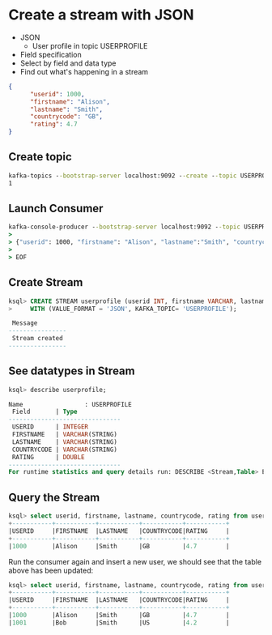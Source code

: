 # Create a stream with JSON
- JSON
    - User profile in topic USERPROFILE
- Field specification
- Select by field and data type
- Find out what's happening in a stream

```json
{
      "userid": 1000,
      "firstname": "Alison",
      "lastname": "Smith",
      "countrycode": "GB",
      "rating": 4.7
}
```

## Create topic 
```cmd
kafka-topics --bootstrap-server localhost:9092 --create --topic USERPROFILE --partitions 1 --replication-factor
1
```

## Launch Consumer
```cmd
kafka-console-producer --bootstrap-server localhost:9092 --topic USERPROFILE << EOF
>
> {"userid": 1000, "firstname": "Alison", "lastname":"Smith", "countrycode":"GB", "rating":4.7}
>
> EOF
```

## Create Stream

```sql
ksql> CREATE STREAM userprofile (userid INT, firstname VARCHAR, lastname VARCHAR, countrycode VARCHAR, rating DOUBLE) \
>     WITH (VALUE_FORMAT = 'JSON', KAFKA_TOPIC= 'USERPROFILE');

 Message
----------------
 Stream created
----------------
```
## See datatypes in Stream

```sql
ksql> describe userprofile;

Name                 : USERPROFILE
 Field       | Type
-------------------------------
 USERID      | INTEGER
 FIRSTNAME   | VARCHAR(STRING)
 LASTNAME    | VARCHAR(STRING)
 COUNTRYCODE | VARCHAR(STRING)
 RATING      | DOUBLE
-------------------------------
For runtime statistics and query details run: DESCRIBE <Stream,Table> EXTENDED;
```

## Query the Stream
```sql
ksql> select userid, firstname, lastname, countrycode, rating from userprofile emit changes;
+-----------+-----------+-----------+-----------+-----------+
|USERID     |FIRSTNAME  |LASTNAME   |COUNTRYCODE|RATING     |
+-----------+-----------+-----------+-----------+-----------+
|1000       |Alison     |Smith      |GB         |4.7        |
```

Run the consumer again and insert a new user, we should see that the table above has been updated:

```sql
ksql> select userid, firstname, lastname, countrycode, rating from userprofile emit changes;
+-----------+-----------+-----------+-----------+-----------+
|USERID     |FIRSTNAME  |LASTNAME   |COUNTRYCODE|RATING     |
+-----------+-----------+-----------+-----------+-----------+
|1000       |Alison     |Smith      |GB         |4.7        |
|1001       |Bob        |Smith      |US         |4.2        |
```
